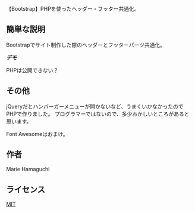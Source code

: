 【Bootstrap】PHPを使ったヘッダー・フッター共通化。
 
## 簡単な説明
 
Bootstrapでサイト制作した際のヘッダーとフッターパーツ共通化。
 
***デモ***
 
PHPは公開できない？
 
## その他
 
jQueryだとハンバーガーメニューが開かないなど、うまくいかなかったのでPHPで作りました。
プログラマーではないので、多少おかしいところがあると思います。

Font Awesomeはおまけ。
 
## 作者
 
Marie Hamaguchi
 
## ライセンス
 
[MIT](https://www.whiteandpeach.jp/)</blockquote>

